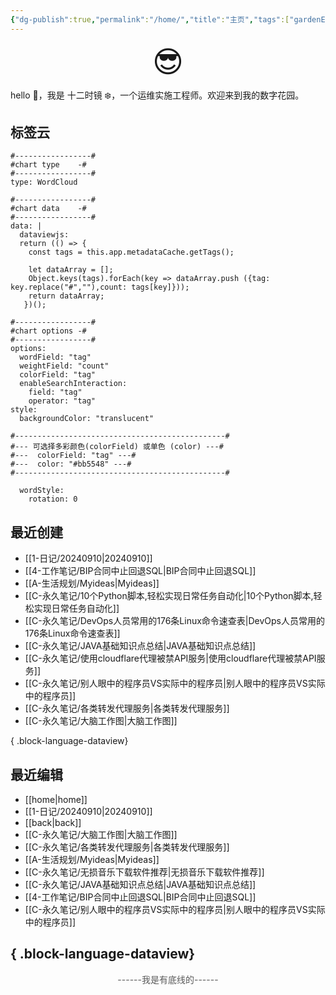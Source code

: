 ```yaml
---
{"dg-publish":true,"permalink":"/home/","title":"主页","tags":["gardenEntry"]}
---
```



<div style="text-align:center;" ><font size="92px">😎</font></div>

hello 👋，我是 十二时镜 ❄️，一个运维实施工程师。欢迎来到我的数字花园。

## 标签云

```chartsview
#-----------------#
#chart type    -#
#-----------------#
type: WordCloud

#-----------------#
#chart data    -#
#-----------------#
data: | 
  dataviewjs: 
  return (() => {
    const tags = this.app.metadataCache.getTags();
   
    let dataArray = [];
    Object.keys(tags).forEach(key => dataArray.push ({tag: key.replace("#",""),count: tags[key]}));
    return dataArray;
   })();

#-----------------#
#chart options -#
#-----------------#
options:
  wordField: "tag"
  weightField: "count"
  colorField: "tag"
  enableSearchInteraction:
    field: "tag"
    operator: "tag"
style:
  backgroundColor: "translucent"

#-----------------------------------------------#
#--- 可选择多彩颜色(colorField) 或单色 (color) ---#
#---  colorField: "tag" ---#
#---  color: "#bb5548" ---#
#-----------------------------------------------#

  wordStyle:
    rotation: 0
```
## 最近创建

- [[1-日记/20240910\|20240910]]
- [[4-工作笔记/BIP合同中止回退SQL\|BIP合同中止回退SQL]]
- [[A-生活规划/Myideas\|Myideas]]
- [[C-永久笔记/10个Python脚本,轻松实现日常任务自动化\|10个Python脚本,轻松实现日常任务自动化]]
- [[C-永久笔记/DevOps人员常用的176条Linux命令速查表\|DevOps人员常用的176条Linux命令速查表]]
- [[C-永久笔记/JAVA基础知识点总结\|JAVA基础知识点总结]]
- [[C-永久笔记/使用cloudflare代理被禁API服务\|使用cloudflare代理被禁API服务]]
- [[C-永久笔记/别人眼中的程序员VS实际中的程序员\|别人眼中的程序员VS实际中的程序员]]
- [[C-永久笔记/各类转发代理服务\|各类转发代理服务]]
- [[C-永久笔记/大脑工作图\|大脑工作图]]

{ .block-language-dataview}

## 最近编辑

- [[home\|home]]
- [[1-日记/20240910\|20240910]]
- [[back\|back]]
- [[C-永久笔记/大脑工作图\|大脑工作图]]
- [[C-永久笔记/各类转发代理服务\|各类转发代理服务]]
- [[A-生活规划/Myideas\|Myideas]]
- [[C-永久笔记/无损音乐下载软件推荐\|无损音乐下载软件推荐]]
- [[C-永久笔记/JAVA基础知识点总结\|JAVA基础知识点总结]]
- [[4-工作笔记/BIP合同中止回退SQL\|BIP合同中止回退SQL]]
- [[C-永久笔记/别人眼中的程序员VS实际中的程序员\|别人眼中的程序员VS实际中的程序员]]

{ .block-language-dataview}
---


<div style="text-align:center;"><font color="#595959">------我是有底线的------</font></div>